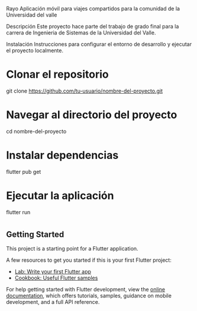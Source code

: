 Rayo
Aplicación móvil para viajes compartidos para la comunidad de la Universidad del valle

Descripción
Este proyecto hace parte del trabajo de grado final para la carrera de Ingenieria de Sistemas de la Universidad del Valle.

Instalación
Instrucciones para configurar el entorno de desarrollo y ejecutar el proyecto localmente.

# Clonar el repositorio
git clone https://github.com/tu-usuario/nombre-del-proyecto.git

# Navegar al directorio del proyecto
cd nombre-del-proyecto

# Instalar dependencias
flutter pub get

# Ejecutar la aplicación
flutter run

#
#
#
#
#
#

## Getting Started

This project is a starting point for a Flutter application.

A few resources to get you started if this is your first Flutter project:

- [Lab: Write your first Flutter app](https://docs.flutter.dev/get-started/codelab)
- [Cookbook: Useful Flutter samples](https://docs.flutter.dev/cookbook)

For help getting started with Flutter development, view the
[online documentation](https://docs.flutter.dev/), which offers tutorials,
samples, guidance on mobile development, and a full API reference.
